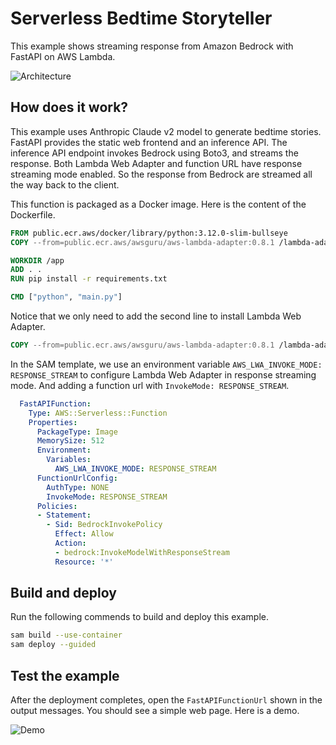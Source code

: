 # Serverless Bedtime Storyteller

This example shows streaming response from Amazon Bedrock with FastAPI on AWS Lambda.


![Architecture](imgs/serverless-storyteller-architecture.png)


## How does it work?

This example uses Anthropic Claude v2 model to generate bedtime stories. FastAPI provides the static web frontend and an inference API.  The inference API endpoint invokes Bedrock using Boto3, and streams the response. Both Lambda Web Adapter and function URL have response streaming mode enabled. So the response from Bedrock are streamed all the way back to the client. 

This function is packaged as a Docker image. Here is the content of the Dockerfile. 

```dockerfile
FROM public.ecr.aws/docker/library/python:3.12.0-slim-bullseye
COPY --from=public.ecr.aws/awsguru/aws-lambda-adapter:0.8.1 /lambda-adapter /opt/extensions/lambda-adapter

WORKDIR /app
ADD . .
RUN pip install -r requirements.txt

CMD ["python", "main.py"]
```

Notice that we only need to add the second line to install Lambda Web Adapter. 

```dockerfile
COPY --from=public.ecr.aws/awsguru/aws-lambda-adapter:0.8.1 /lambda-adapter /opt/extensions/
```

In the SAM template, we use an environment variable `AWS_LWA_INVOKE_MODE: RESPONSE_STREAM` to configure Lambda Web Adapter in response streaming mode. And adding a function url with `InvokeMode: RESPONSE_STREAM`. 

```yaml
  FastAPIFunction:
    Type: AWS::Serverless::Function
    Properties:
      PackageType: Image
      MemorySize: 512
      Environment:
        Variables:
          AWS_LWA_INVOKE_MODE: RESPONSE_STREAM
      FunctionUrlConfig:
        AuthType: NONE
        InvokeMode: RESPONSE_STREAM
      Policies:
      - Statement:
        - Sid: BedrockInvokePolicy
          Effect: Allow
          Action:
          - bedrock:InvokeModelWithResponseStream
          Resource: '*'
```      


## Build and deploy

Run the following commends to build and deploy this example. 

```bash
sam build --use-container
sam deploy --guided
```


## Test the example

After the deployment completes, open the `FastAPIFunctionUrl` shown in the output messages. You should see a simple web page. Here is a demo. 


![Demo](imgs/demo.gif)